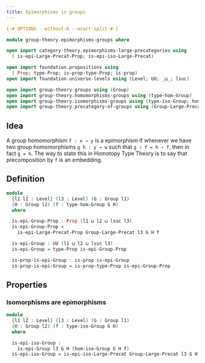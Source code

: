```yaml
---
title: Epimorphisms in groups
---
```


```agda
{-# OPTIONS --without-K --exact-split #-}

module group-theory.epimorphisms-groups where

open import category-theory.epimorphisms-large-precategories using
  ( is-epi-Large-Precat-Prop; is-epi-iso-Large-Precat)

open import foundation.propositions using
  ( Prop; type-Prop; is-prop-type-Prop; is-prop)
open import foundation.universe-levels using (Level; UU; _⊔_; lsuc)

open import group-theory.groups using (Group)
open import group-theory.homomorphisms-groups using (type-hom-Group)
open import group-theory.isomorphisms-groups using (type-iso-Group; hom-iso-Group)
open import group-theory.precategory-of-groups using (Group-Large-Precat)
```

## Idea

A group homomorphism `f : x → y` is a epimorphism if whenever we have two group homomorphisms `g h : y → w` such that `g ∘ f = h ∘ f`, then in fact `g = h`. The way to state this in Homotopy Type Theory is to say that precomposition by `f` is an embedding.

## Definition

```agda
module _
  {l1 l2 : Level} (l3 : Level) (G : Group l1)
  (H : Group l2) (f : type-hom-Group G H)
  where

  is-epi-Group-Prop : Prop (l1 ⊔ l2 ⊔ lsuc l3)
  is-epi-Group-Prop =
    is-epi-Large-Precat-Prop Group-Large-Precat l3 G H f

  is-epi-Group : UU (l1 ⊔ l2 ⊔ lsuc l3)
  is-epi-Group = type-Prop is-epi-Group-Prop

  is-prop-is-epi-Group : is-prop is-epi-Group
  is-prop-is-epi-Group = is-prop-type-Prop is-epi-Group-Prop
```

## Properties

### Isomorphisms are epimorphisms

```agda
module _
  {l1 l2 : Level} (l3 : Level) (G : Group l1)
  (H : Group l2) (f : type-iso-Group G H)
  where

  is-epi-iso-Group :
    is-epi-Group l3 G H (hom-iso-Group G H f)
  is-epi-iso-Group = is-epi-iso-Large-Precat Group-Large-Precat l3 G H f
```
